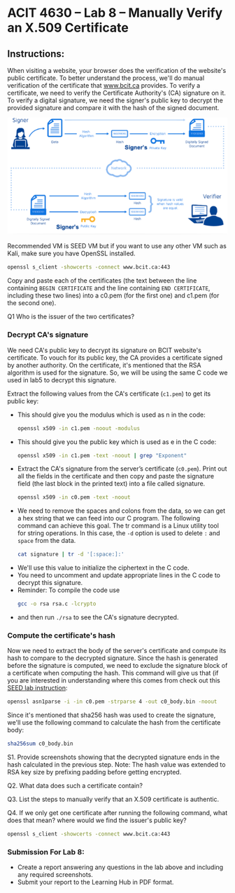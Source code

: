 # ACIT 4630 – Lab 8 – Manually Verify an X.509 Certificate

## Instructions: 
When visiting a website, your browser does the verification of the website's public certificate. To better understand the process, we'll do manual verification of the certificate that www.bcit.ca provides. To verify a certificate, we need to verify the Certificate Authority's (CA) signature on it. To verify a digital signature, we need the signer's public key to decrypt the provided signature and compare it with the hash of the signed document. 

![Digital Signature Verification](../images/lab7-fig1.png)

Recommended VM is SEED VM but if you want to use any other VM such as Kali, make sure you have OpenSSL installed.
```sh
openssl s_client -showcerts -connect www.bcit.ca:443
```
Copy and paste each of the certificates (the text between the line containing `BEGIN CERTIFICATE` and the line containing `END CERTIFICATE`, including these two lines) into a c0.pem (for the first one) and c1.pem (for the second one). 

Q1 Who is the issuer of the two certificates? 

### Decrypt CA's signature 
We need CA's public key to decrypt its signature on BCIT website's certificate. To vouch for its public key, the CA provides a certificate signed by another authority. On the certificate, it's mentioned that the RSA algorithm is used for the signature. So, we will be using the same C code we used in lab5 to decrypt this signature. 

Extract the following values from the CA's certificate (`c1.pem`) to get its public key: 
- This should give you the modulus which is used as n in the code:
    ```sh 
    openssl x509 -in c1.pem -noout -modulus 
    ```
- This should give you the public key which is used as e in the C code:
    ```sh 
    openssl x509 -in c1.pem -text -noout | grep "Exponent" 
    ```
- Extract the CA's signature from the server’s certificate (`c0.pem`). Print out all the fields in the certificate and then copy and paste the signature field (the last block in the printed text) into a file called signature.
    ```sh
    openssl x509 -in c0.pem -text -noout
    ```
- We need to remove the spaces and colons from the data, so we can get a hex string that we can feed into our C program. The following command can achieve this goal. The tr command is a Linux utility tool for string operations. In this case, the `-d` option is used to delete `:` and `space` from the data. 
    ```sh
    cat signature | tr -d '[:space:]:' 
    ```
- We'll use this value to initialize the ciphertext in the C code.
- You need to uncomment and update appropriate lines in the C code to decrypt this signature.
- Reminder: To compile the code use 
    ```sh
    gcc -o rsa rsa.c -lcrypto
    ```
- and then run `./rsa` to see the CA's signature decrypted. 

### Compute the certificate's hash 
Now we need to extract the body of the server's certificate and compute its hash to compare to the decrypted signature. Since the hash is generated before the signature is computed, we need to exclude the signature block of a certificate when computing the hash. This command will give us that (if you are interested in understanding where this comes from check out this [SEED lab instruction](https://seedsecuritylabs.org/Labs_20.04/Files/Crypto_RSA/Crypto_RSA.pdf):
```sh
openssl asn1parse -i -in c0.pem -strparse 4 -out c0_body.bin -noout
```
Since it's mentioned that sha256 hash was used to create the signature, we'll use the following command to calculate the hash from the certificate body:
```sh
sha256sum c0_body.bin
```

S1. Provide screenshots showing that the decrypted signature ends in the hash calculated in the previous step.
Note: The hash value was extended to RSA key size by prefixing padding before getting encrypted.

Q2. What data does such a certificate contain?

Q3. List the steps to manually verify that an X.509 certificate is authentic.

Q4. If we only get one certificate after running the following command, what does that mean? where would we find the issuer's public key?
```sh
openssl s_client -showcerts -connect www.bcit.ca:443
```

### Submission For Lab 8:
- Create a report answering any questions in the lab above and including any required screenshots.
- Submit your report to the Learning Hub in PDF format.
